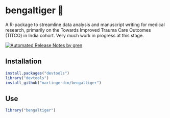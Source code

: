 # bengaltiger :tiger:
A R-package to streamline data analysis and manuscript writing for medical
research, primarily on the Towards Improved Trauma Care Outcomes (TITCO) in
India cohort. Very much work in progress at this stage.

[![Automated Release Notes by gren](https://img.shields.io/badge/%F0%9F%A4%96-release%20notes-00B2EE.svg)](https://github-tools.github.io/github-release-notes/)

## Installation
```r
install.packages("devtools")
library("devtools")
install_github("martingerdin/bengaltiger")
```

## Use
```r
library("bengaltiger")
```
